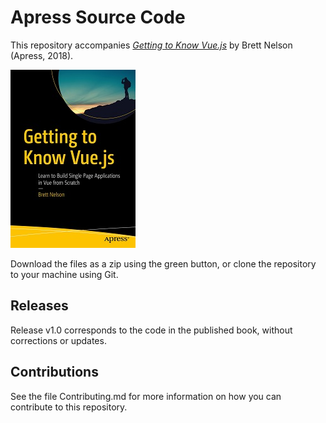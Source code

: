 # Apress Source Code

This repository accompanies [*Getting to Know Vue.js*](http://www.apress.com/9781484237809) by Brett Nelson (Apress, 2018).

[comment]: #cover
![Cover image](9781484237809.jpg)

Download the files as a zip using the green button, or clone the repository to your machine using Git.

## Releases

Release v1.0 corresponds to the code in the published book, without corrections or updates.

## Contributions

See the file Contributing.md for more information on how you can contribute to this repository.